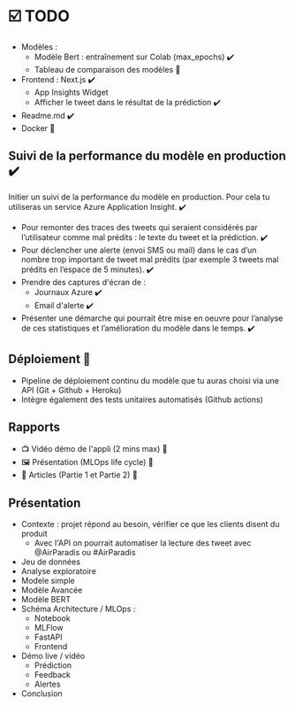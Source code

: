 # ☑️ TODO

- Modèles : 
  - Modèle Bert : entraînement sur Colab (max_epochs) ✔️
  - Tableau de comparaison des modèles 🚧
- Frontend : Next.js ✔️
  - App Insights Widget
  - Afficher le tweet dans le résultat de la prédiction ✔️
- Readme.md ✔️
- Docker 🚧

## Suivi de la performance du modèle en production ✔️

Initier un suivi de la performance du modèle en production. Pour cela tu utiliseras un service Azure Application Insight. ✔️

- Pour remonter des traces des tweets qui seraient considérés par l’utilisateur comme mal prédits : le texte du tweet et la prédiction. ✔️
- Pour déclencher une alerte (envoi SMS ou mail) dans le cas d’un nombre trop important de tweet mal prédits (par exemple 3 tweets mal prédits en l’espace de 5 minutes). ✔️
- Prendre des captures d'écran de : 
  - Journaux Azure  ✔️
  - Email d'alerte ✔️
- Présenter une démarche qui pourrait être mise en oeuvre pour l’analyse de ces statistiques et l’amélioration du modèle dans le temps. ✔️

## Déploiement 🚧

- Pipeline de déploiement continu du modèle que tu auras choisi via une API (Git + Github + Heroku)
- Intègre également des tests unitaires automatisés (Github actions)

## Rapports

- 📺 Vidéo démo de l'appli (2 mins max) 🚧
- 🖼️ Présentation (MLOps life cycle) 🚧
- 📝 Articles (Partie 1 et Partie 2) 🚧

## Présentation 

- Contexte : projet répond au besoin, vérifier ce que les clients disent du produit 
  - Avec l'API on pourrait automatiser la lecture des tweet avec @AirParadis ou #AirParadis
- Jeu de données 
- Analyse exploratoire 
- Modele simple
- Modèle Avancée
- Modèle BERT
- Schéma Architecture / MLOps : 
  - Notebook
  - MLFlow
  - FastAPI
  - Frontend
- Démo live / vidéo 
  - Prédiction
  - Feedback
  - Alertes
- Conclusion
